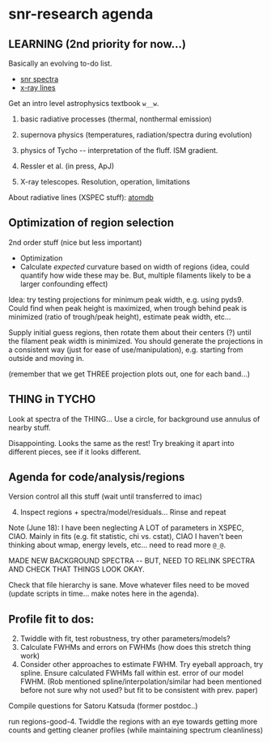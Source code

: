 snr-research agenda
===================

LEARNING (2nd priority for now...)
----------------------------------

Basically an evolving to-do list.
* [snr spectra](http://www.phy.duke.edu/~kolena/snrspectra.html)
* [x-ray lines](http://www.phy.duke.edu/~kolena/strongxlines.html)

Get an intro level astrophysics textbook `w__w`.
1. basic radiative processes (thermal, nonthermal emission)
2. supernova physics (temperatures, radiation/spectra during evolution)
3. physics of Tycho -- interpretation of the fluff.  ISM gradient.
4. Ressler et al. (in press, ApJ)

5. X-ray telescopes.  Resolution, operation, limitations

About radiative lines (XSPEC stuff):
[atomdb](http://www.atomdb.org/Physics/units.php)

Optimization of region selection
--------------------------------

2nd order stuff (nice but less important)
* Optimization
* Calculate *expected* curvature based on width of regions
  (idea, could quantify how wide these may be. But, multiple filaments likely
  to be a larger confounding effect)

Idea: try testing projections for minimum peak width, e.g. using pyds9.
Could find when peak height is maximized, when trough behind peak is minimized
(ratio of trough/peak height), estimate peak width, etc...

Supply initial guess regions, then rotate them about their centers (?) until
the filament peak width is minimized.  You should generate the projections in a
consistent way (just for ease of use/manipulation), e.g. starting from outside
and moving in.

(remember that we get THREE projection plots out, one for each band...)

THING in TYCHO
--------------
Look at spectra of the THING...
Use a circle, for background use annulus of nearby stuff.

Disappointing.  Looks the same as the rest!  Try breaking it apart into
different pieces, see if it looks different.

Agenda for code/analysis/regions
--------------------------------

Version control all this stuff (wait until transferred to imac)

4. Inspect regions + spectra/model/residuals...  Rinse and repeat

Note (June 18): I have been neglecting A LOT of parameters in XSPEC, CIAO.
Mainly in fits (e.g. fit statistic, chi vs. cstat), CIAO I haven't been
thinking about wmap, energy levels, etc... need to read more `@_@`.


MADE NEW BACKGROUND SPECTRA -- BUT, NEED TO RELINK SPECTRA AND CHECK THAT
THINGS LOOK OKAY.

Check that file hierarchy is sane.  Move whatever files need to be moved
(update scripts in time... make notes here in the agenda).

Profile fit to dos:
-------------------
2. Twiddle with fit, test robustness, try other parameters/models?
3. Calculate FWHMs and errors on FWHMs (how does this stretch thing work)
4. Consider other approaches to estimate FWHM.  Try eyeball approach, try
   spline.  Ensure calculated FWHMs fall within est. error of our model FWHM.
   (Rob mentioned spline/interpolation/similar had been mentioned before
   not sure why not used? but fit to be consistent with prev. paper)

Compile questions for Satoru Katsuda (former postdoc..)

run regions-good-4.  Twiddle the regions with an eye towards getting more
counts and getting cleaner profiles (while maintaining spectrum cleanliness)
